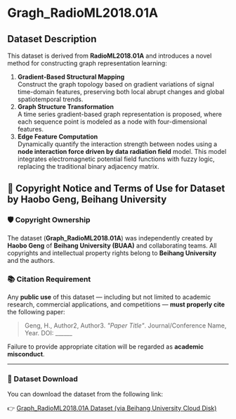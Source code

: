 # Gragh_RadioML2018.01A
## Dataset Description

This dataset is derived from **RadioML2018.01A** and introduces a novel method for constructing graph representation learning:

1. **Gradient-Based Structural Mapping**  
   Construct the graph topology based on gradient variations of signal time-domain features, preserving both local abrupt changes and global spatiotemporal trends.
2. **Graph Structure Transformation**  
   A time series gradient-based graph representation is proposed, where each sequence point is modeled as a node with four-dimensional features.
3. **Edge Feature Computation**  
   Dynamically quantify the interaction strength between nodes using a **node interaction force driven by data radiation field** model. This model integrates electromagnetic potential field functions with fuzzy logic, replacing the traditional binary adjacency matrix.


## 📄 Copyright Notice and Terms of Use for Dataset by Haobo Geng, Beihang University

### 🛡️ Copyright Ownership
The dataset (**Graph_RadioML2018.01A**) was independently created by **Haobo Geng** of **Beihang University (BUAA)** and collaborating teams. All copyrights and intellectual property rights belong to **Beihang University** and the authors.

### 📚 Citation Requirement
Any **public use** of this dataset — including but not limited to academic research, commercial applications, and competitions — **must properly cite** the following paper:

> Geng, H., Author2, Author3. *"Paper Title"*. Journal/Conference Name, Year. DOI: ______

Failure to provide appropriate citation will be regarded as **academic misconduct**.

---

### 🔗 Dataset Download

You can download the dataset from the following link:

👉 [Graph_RadioML2018.01A Dataset (via Beihang University Cloud Disk)](ttps://bhpan.buaa.)
